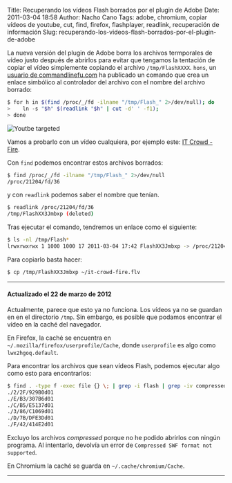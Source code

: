 Title: Recuperando los vídeos Flash borrados por el plugin de Adobe
Date: 2011-03-04 18:58
Author: Nacho Cano
Tags: adobe, chromium, copiar vídeos de youtube, cut, find, firefox, flashplayer, readlink, recuperación de información
Slug: recuperando-los-videos-flash-borrados-por-el-plugin-de-adobe

La nueva versión del plugin de Adobe borra los archivos termporales de
vídeo justo después de abrirlos para evitar que tengamos la tentación de
copiar el vídeo simplemente copiando el archivo `/tmp/FlashXXXX`.
`hons`, un [usuario de commandlinefu.com][] ha publicado un comando que
crea un enlace simbólico al controlador del archivo con el nombre del
archivo borrado:

```bash
$ for h in $(find /proc/_/fd -ilname "/tmp/Flash_" 2>/dev/null); do
>    ln -s "$h" $(readlink "$h" | cut -d' ' -f1);
> done
```

![Youtbe targeted]({static}/images/youtube-targeted-298x300.jpg)

Vamos a probarlo con un vídeo cualquiera, por ejemplo este: [IT Crowd -
Fire][].

Con `find` podemos encontrar estos archivos borrados:

```bash
$ find /proc/_/fd -ilname "/tmp/Flash_" 2>/dev/null
/proc/21204/fd/36
```

y con `readlink` podemos saber el nombre que tenían.

```bash
$ readlink /proc/21204/fd/36
/tmp/FlashXX3Jmbxp (deleted)
```

Tras ejecutar el comando, tendremos un enlace como el siguiente:

```bash
$ ls -nl /tmp/Flash*
lrwxrwxrwx 1 1000 1000 17 2011-03-04 17:42 FlashXX3Jmbxp -> /proc/21204/fd/36
```

Para copiarlo basta hacer:

```bash
$ cp /tmp/FlashXX3Jmbxp ~/it-crowd-fire.flv
```

* * * * *

#### Actualizado el 22 de marzo de 2012

Actualmente, parece que esto ya no funciona. Los vídeos ya no se guardan
en en el directorio `/tmp`. Sin embargo, es posible que podamos
encontrar el vídeo en la caché del navegador.

En Firefox, la caché se encuentra en
`~/.mozilla/firefox/userprofile/Cache`, donde `userprofile` es algo como
`lwx2hgoq.default`.

Para encontrar los archivos que sean vídeos Flash, podemos ejecutar algo
como esto para encontrarlos:

```bash
$ find . -type f -exec file {} \; | grep -i flash | grep -iv compressed | awk -F: '{print $1}'
./2/2F/929B0d01
./E/B3/307B6d01
./C/B5/E5137d01
./3/86/C1069d01
./D/7B/DFE3Dd01
./F/42/414E2d01
```

Excluyo los archivos _compressed_ porque no he podido abrirlos con
ningún programa. Al intentarlo, devolvía un error de
`Compressed SWF format not supported`.

En Chromium la caché se guarda en `~/.cache/chromium/Cache`.

* * * * *

  [usuario de commandlinefu.com]: http://www.commandlinefu.com/commands/view/7991/recover-tmp-flash-videos-deleted-immediately-by-the-browser-plugin
    "usuario de commandlinefu.com"
  [IT Crowd - Fire]: https://www.youtube.com/watch?v=1EBfxjSFAxQ
    "IT Crowd - Fire"
